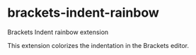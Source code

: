 # brackets-indent-rainbow
Brackets Indent rainbow extension

This extension colorizes the indentation in the Brackets editor.
